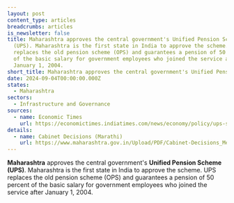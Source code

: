 ```yaml
---
layout: post
content_type: articles
breadcrumbs: articles
is_newsletter: false
title: Maharashtra approves the central government's Unified Pension Scheme
  (UPS). Maharashtra is the first state in India to approve the scheme. UPS
  replaces the old pension scheme (OPS) and guarantees a pension of 50 percent
  of the basic salary for government employees who joined the service after
  January 1, 2004.
short_title: Maharashtra approves the central government's Unified Pension Scheme (UPS).
date: 2024-09-04T00:00:00.000Z
states:
  - Maharashtra
sectors:
  - Infrastructure and Governance
sources:
  - name: Economic Times
    url: https://economictimes.indiatimes.com/news/economy/policy/ups-scheme-news-maharashtra-becomes-first-state-to-approve-unified-pension-scheme/articleshow/112791800.cms
details:
  - name: Cabinet Decisions (Marathi)
    url: https://www.maharashtra.gov.in/Upload/PDF/Cabinet-Decisions_Meeting-No-80_R.pdf
---
```

**Maharashtra** approves the central government's **Unified Pension Scheme (UPS)**. Maharashtra is the first state in India to approve the scheme. UPS replaces the old pension scheme (OPS) and guarantees a pension of 50 percent of the basic salary for government employees who joined the service after January 1, 2004.
